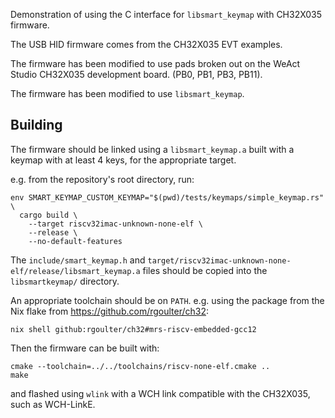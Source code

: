 Demonstration of using the C interface for `libsmart_keymap` with
 CH32X035 firmware.

The USB HID firmware comes from the CH32X035 EVT examples.

The firmware has been modified to use pads broken out on the
 WeAct Studio CH32X035 development board. (PB0, PB1, PB3, PB11).

The firmware has been modified to use `libsmart_keymap`.

## Building

The firmware should be linked using a `libsmart_keymap.a`
 built with a keymap with at least 4 keys,
 for the appropriate target.

e.g. from the repository's root directory, run:

```
env SMART_KEYMAP_CUSTOM_KEYMAP="$(pwd)/tests/keymaps/simple_keymap.rs" \
  cargo build \
    --target riscv32imac-unknown-none-elf \
    --release \
    --no-default-features
```

The `include/smart_keymap.h` and
`target/riscv32imac-unknown-none-elf/release/libsmart_keymap.a`
files should be copied into the `libsmartkeymap/` directory.

An appropriate toolchain should be on `PATH`. e.g. using the package from the
Nix flake from <https://github.com/rgoulter/ch32>:

```
nix shell github:rgoulter/ch32#mrs-riscv-embedded-gcc12
```

Then the firmware can be built with:

```
cmake --toolchain=../../toolchains/riscv-none-elf.cmake ..
make
```

and flashed using `wlink` with a WCH link compatible with the CH32X035, such as WCH-LinkE.
